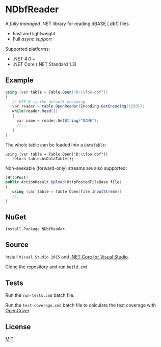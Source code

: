NDbfReader
============

A *fully managed* .NET library for reading dBASE (.dbf) files.

- Fast and lightweight
- Full *async support*

Supported platforms:

- .NET 4.0 +
- .NET Core (.NET Standard 1.3)

## Example

```csharp
using (var table = Table.Open("D:\\foo.dbf"))
{
   // UTF-8 is the default encoding
   var reader = table.OpenReader(Encoding.GetEncoding(1250));
   while(reader.Read())
   {
     var name = reader.GetString("NAME");
     //...
   }
}
```
The whole table can be loaded into a `DataTable`:
```
using (var table = Table.Open("D:\\foo.dbf"))
   return table.AsDataTable();
```
Non-seekable (forward-only) streams are also supported:
```csharp
[HttpPost]
public ActionResult Upload(HttpPostedFileBase file)
{
   using (var table = Table.Open(file.InputStream))
   //..
}
```

## NuGet

```
Install-Package NDbfReader
```

## Source

Install `Visual Studio 2015` and [.NET Core for Visual Studio](https://www.microsoft.com/net/core).

Clone the repository and run `build.cmd`.

## Tests

Run the `run-tests.cmd` batch file.

Run the `test-coverage.cmd` batch file to calculate the test coverage with [OpenCover](https://github.com/OpenCover/opencover).

## License
[MIT](https://github.com/eXavera/NDbfReader/blob/master/LICENSE.md)
